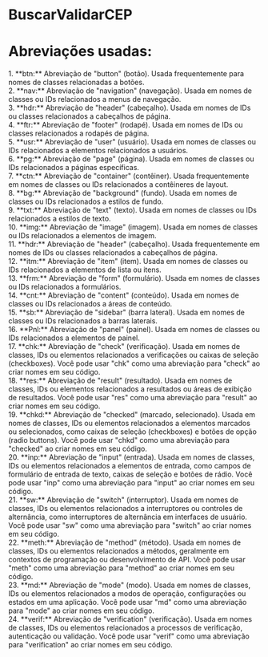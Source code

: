 # BuscarValidarCEP
 
<h1>Abreviações usadas:</h1>
<p>
1. **btn:** Abreviação de "button" (botão). Usada frequentemente para nomes de classes relacionadas a botões.

<br>
2. **nav:** Abreviação de "navigation" (navegação). Usada em nomes de classes ou IDs relacionados a menus de navegação.

<br>
3. **hdr:** Abreviação de "header" (cabeçalho). Usada em nomes de IDs ou classes relacionados a cabeçalhos de página.

<br>
4. **ftr:** Abreviação de "footer" (rodapé). Usada em nomes de IDs ou classes relacionados a rodapés de página.

<br>
5. **usr:** Abreviação de "user" (usuário). Usada em nomes de classes ou IDs relacionados a elementos relacionados a usuários.

<br>
6. **pg:** Abreviação de "page" (página). Usada em nomes de classes ou IDs relacionados a páginas específicas.

<br>
7. **ctn:** Abreviação de "container" (contêiner). Usada frequentemente em nomes de classes ou IDs relacionados a contêineres de layout.

<br>
8. **bg:** Abreviação de "background" (fundo). Usada em nomes de classes ou IDs relacionados a estilos de fundo.

<br>
9. **txt:** Abreviação de "text" (texto). Usada em nomes de classes ou IDs relacionados a estilos de texto.

<br>
10. **img:** Abreviação de "image" (imagem). Usada em nomes de classes ou IDs relacionados a elementos de imagem.

<br>
11. **hdr:** Abreviação de "header" (cabeçalho). Usada frequentemente em nomes de IDs ou classes relacionados a cabeçalhos de página.

<br>
12. **itm:** Abreviação de "item" (item). Usada em nomes de classes ou IDs relacionados a elementos de lista ou itens.

<br>
13. **frm:** Abreviação de "form" (formulário). Usada em nomes de classes ou IDs relacionados a formulários.

<br>
14. **cnt:** Abreviação de "content" (conteúdo). Usada em nomes de classes ou IDs relacionados a áreas de conteúdo.

<br>
15. **sb:** Abreviação de "sidebar" (barra lateral). Usada em nomes de classes ou IDs relacionados a barras laterais.

<br>
16. **Pnl:** Abreviação de "panel" (painel). Usada em nomes de classes ou IDs relacionados a elementos de painel.

<br>
17. **chk:** Abreviação de "check" (verificação). Usada em nomes de classes, IDs ou elementos relacionados a verificações ou caixas de seleção (checkboxes).
Você pode usar "chk" como uma abreviação para "check" ao criar nomes em seu código.

<br>
18. **res:** Abreviação de "result" (resultado). Usada em nomes de classes, IDs ou elementos relacionados a resultados ou áreas de exibição de resultados.
Você pode usar "res" como uma abreviação para "result" ao criar nomes em seu código.

<br>
19. **chkd:** Abreviação de "checked" (marcado, selecionado). Usada em nomes de classes, IDs ou elementos relacionados a elementos marcados ou selecionados, como caixas de seleção (checkboxes) e botões de opção (radio buttons).
Você pode usar "chkd" como uma abreviação para "checked" ao criar nomes em seu código.

<br>
20. **inp:** Abreviação de "input" (entrada). Usada em nomes de classes, IDs ou elementos relacionados a elementos de entrada, como campos de formulário de entrada de texto, caixas de seleção e botões de rádio.
Você pode usar "inp" como uma abreviação para "input" ao criar nomes em seu código.

<br>
21. **sw:** Abreviação de "switch" (interruptor). Usada em nomes de classes, IDs ou elementos relacionados a interruptores ou controles de alternância, como interruptores de alternância em interfaces de usuário.
Você pode usar "sw" como uma abreviação para "switch" ao criar nomes em seu código.

<br>
22. **meth:** Abreviação de "method" (método). Usada em nomes de classes, IDs ou elementos relacionados a métodos, geralmente em contextos de programação ou desenvolvimento de API.
Você pode usar "meth" como uma abreviação para "method" ao criar nomes em seu código.

<br>
23. **md:** Abreviação de "mode" (modo). Usada em nomes de classes, IDs ou elementos relacionados a modos de operação, configurações ou estados em uma aplicação.
Você pode usar "md" como uma abreviação para "mode" ao criar nomes em seu código.

<br>
24. **verif:** Abreviação de "verification" (verificação). Usada em nomes de classes, IDs ou elementos relacionados a processos de verificação, autenticação ou validação.
Você pode usar "verif" como uma abreviação para "verification" ao criar nomes em seu código.
</p>
